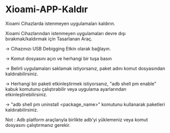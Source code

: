 # Xioami-APP-Kaldır
Xioami Cihazlarda istenmeyen uygulamaları kaldırın.


Xioami Cihazlarından istenmeyen uygulamaları devre dışı bırakmak/kaldırmak için Tasarlanan Araç.

-> Cihazınızı USB Debigging Etkin olarak bağlayın.

-> Komut dosyasını açın ve herhangi bir tuşa basın

-> Belirli uygulamaları saklamak istiyorsanız, paket adını komut dosyasından kaldırabilirsiniz.

-> Herhangi bir paketi etkinleştirmek istiyorsanız, "adb shell pm enable" kabuk komutunu çalıştırabilir veya uygulama ayarlarından etkinleştirebilirsiniz.

-> "adb shell pm uninstall <package_name>" komutunu kullanarak paketleri kaldırabilirsiniz.

Not : Adb platform araçlarıyla birlikte adb'yi yüklemeniz veya komut dosyasını çalıştırmanız gerekir.
